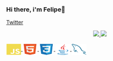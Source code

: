 ### Hi there, i'm Felipe👋
<a href='https://twitter.com/felipertt1'> Twitter </a>

<div align="center">
  <a href="https://github.com/FelipeRTT">
  <img height="180em" src="https://github-readme-stats.vercel.app/api?username=FelipeRTT&show_icons=true&theme=dracula&include_all_commits=true&count_private=true"/>
  <img height="180em" src="https://github-readme-stats.vercel.app/api/top-langs/?username=FelipeRTT&layout=compact&langs_count=7&theme=dracula"/>
</div>
  
<div style="display: inline_block"><br>
  <img align="center" alt="Felipe-Js" height="30" width="40" src="https://raw.githubusercontent.com/devicons/devicon/master/icons/javascript/javascript-plain.svg">
  <img align="center" alt="Felipe-HTML" height="30" width="40" src="https://raw.githubusercontent.com/devicons/devicon/master/icons/html5/html5-original.svg">
  <img align="center" alt="Felipe-CSS" height="30" width="40" src="https://raw.githubusercontent.com/devicons/devicon/master/icons/css3/css3-original.svg">
  <img align="center" alt="Felipe-Java" height="30" width="40" src="https://raw.githubusercontent.com/devicons/devicon/master/icons/java/java-original.svg">
  <img align="center" alt="Felipe-CSS" height="30" width="40" src="https://raw.githubusercontent.com/devicons/devicon/master/icons/mysql/mysql-original.svg">
</div>
